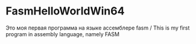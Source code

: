 # FasmHelloWorldWin64
Это моя первая программа на языке ассемблере fasm / This is my first program in assembly language, namely FASM
